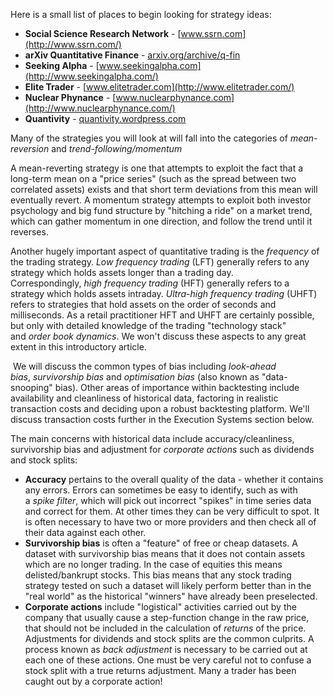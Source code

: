 Here is a small list of places to begin looking for strategy ideas:

- **Social Science Research Network** - [www.ssrn.com](http://www.ssrn.com/)
- **arXiv Quantitative Finance** - [arxiv.org/archive/q-fin](http://arxiv.org/archive/q-fin)
- **Seeking Alpha** - [www.seekingalpha.com](http://www.seekingalpha.com/)
- **Elite Trader** - [www.elitetrader.com](http://www.elitetrader.com/)
- **Nuclear Phynance** - [www.nuclearphynance.com](http://www.nuclearphynance.com/)
- **Quantivity** - [quantivity.wordpress.com](http://quantivity.wordpress.com/)

Many of the strategies you will look at will fall into the categories of _mean-reversion_ and _trend-following/momentum_

A mean-reverting strategy is one that attempts to exploit the fact that a long-term mean on a "price series" (such as the spread between two correlated assets) exists and that short term deviations from this mean will eventually revert. A momentum strategy attempts to exploit both investor psychology and big fund structure by "hitching a ride" on a market trend, which can gather momentum in one direction, and follow the trend until it reverses.

Another hugely important aspect of quantitative trading is the _frequency_ of the trading strategy. _Low frequency trading_ (LFT) generally refers to any strategy which holds assets longer than a trading day. Correspondingly, _high frequency trading_ (HFT) generally refers to a strategy which holds assets intraday. _Ultra-high frequency trading_ (UHFT) refers to strategies that hold assets on the order of seconds and milliseconds. As a retail practitioner HFT and UHFT are certainly possible, but only with detailed knowledge of the trading "technology stack" and _order book dynamics_. We won't discuss these aspects to any great extent in this introductory article.

 We will discuss the common types of bias including _look-ahead bias_, _survivorship bias_ and _optimisation bias_ (also known as "data-snooping" bias). Other areas of importance within backtesting include availability and cleanliness of historical data, factoring in realistic transaction costs and deciding upon a robust backtesting platform. We'll discuss transaction costs further in the Execution Systems section below.

The main concerns with historical data include accuracy/cleanliness, survivorship bias and adjustment for _corporate actions_ such as dividends and stock splits:

- **Accuracy** pertains to the overall quality of the data - whether it contains any errors. Errors can sometimes be easy to identify, such as with a _spike filter_, which will pick out incorrect "spikes" in time series data and correct for them. At other times they can be very difficult to spot. It is often necessary to have two or more providers and then check all of their data against each other.
- **Survivorship bias** is often a "feature" of free or cheap datasets. A dataset with survivorship bias means that it does not contain assets which are no longer trading. In the case of equities this means delisted/bankrupt stocks. This bias means that any stock trading strategy tested on such a dataset will likely perform better than in the "real world" as the historical "winners" have already been preselected.
- **Corporate actions** include "logistical" activities carried out by the company that usually cause a step-function change in the raw price, that should not be included in the calculation of _returns_ of the price. Adjustments for dividends and stock splits are the common culprits. A process known as _back adjustment_ is necessary to be carried out at each one of these actions. One must be very careful not to confuse a stock split with a true returns adjustment. Many a trader has been caught out by a corporate action!

